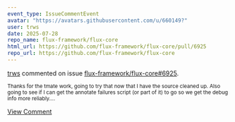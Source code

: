 ```yaml
---
event_type: IssueCommentEvent
avatar: "https://avatars.githubusercontent.com/u/660149?"
user: trws
date: 2025-07-28
repo_name: flux-framework/flux-core
html_url: https://github.com/flux-framework/flux-core/pull/6925
repo_url: https://github.com/flux-framework/flux-core
---
```


<a href='https://github.com/trws' target='_blank'>trws</a> commented on issue <a href='https://github.com/flux-framework/flux-core/pull/6925' target='_blank'>flux-framework/flux-core#6925</a>.

<small>Thanks for the tmate work, going to try that now that I have the source cleaned up. Also going to see if I can get the annotate failures script (or part of it) to go so we get the debug info more reliably....</small>

<a href='https://github.com/flux-framework/flux-core/pull/6925' target='_blank'>View Comment</a>